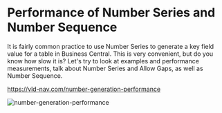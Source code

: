 # Performance of Number Series and Number Sequence
It is fairly common practice to use Number Series to generate a key field value for a table in Business Central. This is very convenient, but do you know how slow it is? Let's try to look at examples and performance measurements, talk about Number Series and Allow Gaps, as well as Number Sequence.

https://vld-nav.com/number-generation-performance


![number-generation-performance](https://optim.tildacdn.one/tild3336-6139-4139-b264-373865626635/-/resize/760x/-/format/webp/DALLE_2024-01-17_173.png)
